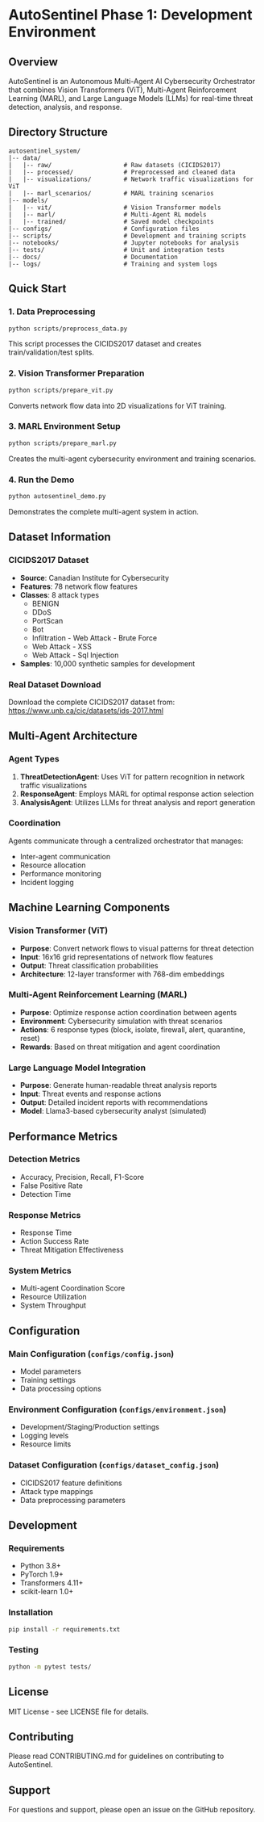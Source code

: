 # AutoSentinel Phase 1: Development Environment

## Overview
AutoSentinel is an Autonomous Multi-Agent AI Cybersecurity Orchestrator that combines Vision Transformers (ViT), Multi-Agent Reinforcement Learning (MARL), and Large Language Models (LLMs) for real-time threat detection, analysis, and response.

## Directory Structure
```
autosentinel_system/
|-- data/
|   |-- raw/                    # Raw datasets (CICIDS2017)
|   |-- processed/              # Preprocessed and cleaned data
|   |-- visualizations/         # Network traffic visualizations for ViT
|   |-- marl_scenarios/         # MARL training scenarios
|-- models/
|   |-- vit/                    # Vision Transformer models
|   |-- marl/                   # Multi-Agent RL models
|   |-- trained/                # Saved model checkpoints
|-- configs/                    # Configuration files
|-- scripts/                    # Development and training scripts
|-- notebooks/                  # Jupyter notebooks for analysis
|-- tests/                      # Unit and integration tests
|-- docs/                       # Documentation
|-- logs/                       # Training and system logs
```

## Quick Start

### 1. Data Preprocessing
```bash
python scripts/preprocess_data.py
```
This script processes the CICIDS2017 dataset and creates train/validation/test splits.

### 2. Vision Transformer Preparation
```bash
python scripts/prepare_vit.py
```
Converts network flow data into 2D visualizations for ViT training.

### 3. MARL Environment Setup
```bash
python scripts/prepare_marl.py
```
Creates the multi-agent cybersecurity environment and training scenarios.

### 4. Run the Demo
```bash
python autosentinel_demo.py
```
Demonstrates the complete multi-agent system in action.

## Dataset Information

### CICIDS2017 Dataset
- **Source**: Canadian Institute for Cybersecurity
- **Features**: 78 network flow features
- **Classes**: 8 attack types
  - BENIGN
  - DDoS
  - PortScan  
  - Bot
  - Infiltration  - Web Attack - Brute Force
  - Web Attack - XSS
  - Web Attack - Sql Injection
- **Samples**: 10,000 synthetic samples for development

### Real Dataset Download
Download the complete CICIDS2017 dataset from:
https://www.unb.ca/cic/datasets/ids-2017.html

## Multi-Agent Architecture

### Agent Types
1. **ThreatDetectionAgent**: Uses ViT for pattern recognition in network traffic visualizations
2. **ResponseAgent**: Employs MARL for optimal response action selection
3. **AnalysisAgent**: Utilizes LLMs for threat analysis and report generation

### Coordination
Agents communicate through a centralized orchestrator that manages:
- Inter-agent communication
- Resource allocation
- Performance monitoring
- Incident logging

## Machine Learning Components

### Vision Transformer (ViT)
- **Purpose**: Convert network flows to visual patterns for threat detection
- **Input**: 16x16 grid representations of network flow features
- **Output**: Threat classification probabilities
- **Architecture**: 12-layer transformer with 768-dim embeddings

### Multi-Agent Reinforcement Learning (MARL)
- **Purpose**: Optimize response action coordination between agents
- **Environment**: Cybersecurity simulation with threat scenarios
- **Actions**: 6 response types (block, isolate, firewall, alert, quarantine, reset)
- **Rewards**: Based on threat mitigation and agent coordination

### Large Language Model Integration
- **Purpose**: Generate human-readable threat analysis reports
- **Input**: Threat events and response actions
- **Output**: Detailed incident reports with recommendations
- **Model**: Llama3-based cybersecurity analyst (simulated)

## Performance Metrics

### Detection Metrics
- Accuracy, Precision, Recall, F1-Score
- False Positive Rate
- Detection Time

### Response Metrics  
- Response Time
- Action Success Rate
- Threat Mitigation Effectiveness

### System Metrics
- Multi-agent Coordination Score
- Resource Utilization
- System Throughput

## Configuration

### Main Configuration (`configs/config.json`)
- Model parameters
- Training settings
- Data processing options

### Environment Configuration (`configs/environment.json`)
- Development/Staging/Production settings
- Logging levels
- Resource limits

### Dataset Configuration (`configs/dataset_config.json`)
- CICIDS2017 feature definitions
- Attack type mappings
- Data preprocessing parameters

## Development

### Requirements
- Python 3.8+
- PyTorch 1.9+
- Transformers 4.11+
- scikit-learn 1.0+

### Installation
```bash
pip install -r requirements.txt
```

### Testing
```bash
python -m pytest tests/
```

## License
MIT License - see LICENSE file for details.

## Contributing
Please read CONTRIBUTING.md for guidelines on contributing to AutoSentinel.

## Support
For questions and support, please open an issue on the GitHub repository.
